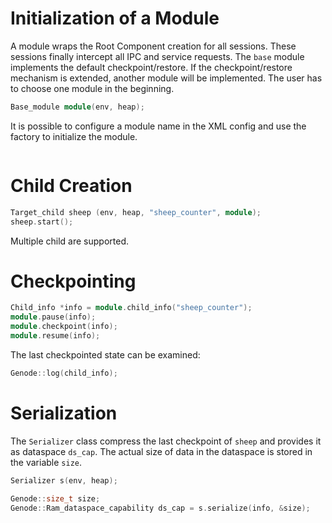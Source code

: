 # Initialization of a Module

A module wraps the Root Component creation for all sessions. These sessions
finally intercept all IPC and service requests. The `base` module implements the
default checkpoint/restore. If the checkpoint/restore mechanism is extended,
another module will be implemented. The user has to choose one module in the
beginning.

```C++
Base_module module(env, heap);
```

It is possible to configure a module name in the XML config and use the factory
to initialize the module.

```C++
```



# Child Creation

```C++
Target_child sheep (env, heap, "sheep_counter", module);
sheep.start();

```

Multiple child are supported.


# Checkpointing

```C++
Child_info *info = module.child_info("sheep_counter");
module.pause(info);
module.checkpoint(info);
module.resume(info);
```

The last checkpointed state can be examined:

```C++
Genode::log(child_info);
```

# Serialization

The `Serializer` class compress the last checkpoint of `sheep` and provides it
as dataspace `ds_cap`. The actual size of data in the dataspace is stored in the
variable `size`. 

```C++
Serializer s(env, heap);

Genode::size_t size;
Genode::Ram_dataspace_capability ds_cap = s.serialize(info, &size);
```

